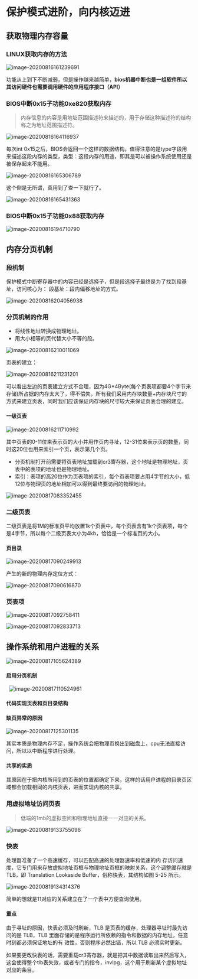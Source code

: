 # 保护模式进阶，向内核迈进

## 获取物理内存容量

### LINUX获取内存的方法

![image-20200816161239691](保护模式进阶.assets/image-20200816161239691.png)

功能从上到下不断减弱，但是操作越来越简单，**bios机器中断也是一组软件所以其访问硬件也需要调用硬件的应用程序接口（API）**

### BIOS中断0x15子功能0xe820获取内存

> 内存信息的内容是用地址范围描述符来描述的，用于存储这种描述符的结构称之为地址范围描述符。

![image-20200816164116937](保护模式进阶.assets/image-20200816164116937.png)

每次int 0x15之后，BIOS会返回一个这样的数据结构。值得注意的是type字段用来描述这段内存的类型，类型：这段内存的用途，即其是可以被操作系统使用还是被保存起来不能用。

![image-20200816165306789](保护模式进阶.assets/image-20200816165306789.png)

这个倒是无所谓，真用到了查一下就行了。

![image-20200816165431363](保护模式进阶.assets/image-20200816165431363.png)

### BIOS中断0x15子功能0x88获取内存

![image-20200816194710790](保护模式进阶.assets/image-20200816194710790.png)

## 内存分页机制

### 段机制

保护模式中断寄存器中的内容已经是选择子，但是段选择子最终是为了找到段基址，访问核心为： 段基址：段内偏移地址的方式。

![image-20200816204056938](保护模式进阶.assets/image-20200816204056938.png)

### 分页机制的作用

* 将线性地址转换成物理地址。
* 用大小相等的页代替大小不等的段。

![image-20200816210011069](保护模式进阶.assets/image-20200816210011069.png)

页表的建立：

![image-20200816211231201](保护模式进阶.assets/image-20200816211231201.png)

可以看出左边的页表建立方式不合理，因为4G*4Byte(每个页表项都要4个字节来存储)所占据的内存太大了，得不偿失，所有我们采用内存块数量+内存块尺寸的方式来建立页表，同时我们应该保证内存块的尺寸较大来保证页表合理的建立。

#### 一级页表

![image-20200816211710992](保护模式进阶.assets/image-20200816211710992.png)

其中页表的0-11位来表示页的大小并用作页内寻址，12-31位来表示页的数量，同时这20位也用来索引一个页，表示第几个页。

* 分页机制打开前需要将页表地址加载到cr3寄存器，这个地址是物理地址，页表中的表项的地址也是物理地址。
* 索引：表项的高20位作为页表项的索引，每个页表项要占用4字节的大小，低12位与物理页的地址相加可以得到最终要访问的物理地址。

![image-20200817083352455](保护模式进阶.assets/image-20200817083352455.png)

### 二级页表

二级页表是将1M的标准页平均放置1k个页表中，每个页表含有1k个页表项，每个是4字节，所以每个二级页表大小为4kb，恰恰是一个标准页的大小。

#### 页目录

![image-20200817090249913](保护模式进阶.assets/image-20200817090249913.png)

产生的新的物理内存定位方式：

![image-20200817090616870](保护模式进阶.assets/image-20200817090616870.png)

### 页表项

![image-20200817092758411](保护模式进阶.assets/image-20200817092758411.png)

![image-20200817092833713](保护模式进阶.assets/image-20200817092833713.png)

## 操作系统和用户进程的关系

![image-20200817105624389](保护模式进阶.assets/image-20200817105624389.png)

#### 启用分页机制

   ![image-20200817110524961](保护模式进阶.assets/image-20200817110524961.png)

#### 代码实现页表和页目录结构

#### 缺页异常的原因

![image-20200817125301135](保护模式进阶.assets/image-20200817125301135.png)

其实本质是物理内存不足，操作系统会把物理页换出到磁盘上，cpu无法直接访问，所以以中断程序进行处理。

#### 共享的实质

其原因在于把内核所用到的页表的位置都确定下来，这样的话用户进程的目录页区域都会加载相同的内核页表，进而实现内核的共享。

### 用虚拟地址访问页表

> 低端的1mb的虚拟空间和物理地址直接一一对应的关系。

![image-20200819133755096](保护模式进阶.assets/image-20200819133755096.png)

### 快表

处理器准备了一个高速缓存，可以匹配高速的处理器速率和低速的内 存访问速度，它专门用来存放虚拟地址页框与物理地址页框的映射关系，这个调整缓存就是 TLB，即 Translation Lookaside Buffer，俗称快表，其结构如图 5-25 所示。

![image-20200819134314376](保护模式进阶.assets/image-20200819134314376.png)

简单的想就是11对应的关系建立在了一个表中方便查询使用。

#### 重点

由于寻址的原因，快表必须及时刷新，TLB 是页表的缓存，处理器寻址时最先访 问的是 TLB，TLB 里面存储的是程序运行所依赖的指令和数据的内存地址，任意时刻都必须保证地址的有 效性，否则程序必然出错，所以 TLB 必须实时更新。

如果要更改快表的话，需要重载cr3寄存器，就是把其中数据读取出来然后写入，这会使得整个tlb表失效，或者专门的指令，invlpg，这个用于刷新某个虚拟地址对应的条目。



